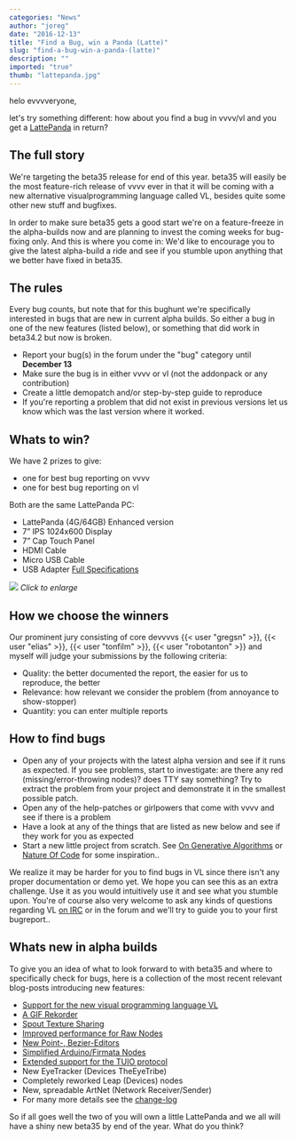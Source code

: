 ```yaml
---
categories: "News"
author: "joreg"
date: "2016-12-13"
title: "Find a Bug, win a Panda (Latte)"
slug: "find-a-bug-win-a-panda-(latte)"
description: ""
imported: "true"
thumb: "lattepanda.jpg"
---
```



helo evvvveryone,

let's try something different: how about you find a bug in vvvv/vl and you get a [LattePanda](http://www.lattepanda.com/) in return?

## The full story
We're targeting the beta35 release for end of this year. beta35 will easily be the most feature-rich release of vvvv ever in that it will be coming with a new alternative visualprogramming language called VL, besides quite some other new stuff and bugfixes.

In order to make sure beta35 gets a good start we're on a feature-freeze in the alpha-builds now and are planning to invest the coming weeks for bug-fixing only. And this is where you come in: We'd like to encourage you to give the latest alpha-build a ride and see if you stumble upon anything that we better have fixed in beta35.

## The rules
Every bug counts, but note that for this bughunt we're specifically interested in bugs that are new in current alpha builds. So either a bug in one of the new features (listed below), or something that did work in beta34.2 but now is broken. 

- Report your bug(s) in the forum under the "bug" category until **December 13**
- Make sure the bug is in either vvvv or vl (not the addonpack or any contribution)
- Create a little demopatch and/or step-by-step guide to reproduce
- If you're reporting a problem that did not exist in previous versions let us know which was the last version where it worked.

## Whats to win?
<!--{SPLIT()}-->
We have 2 prizes to give:
- one for best bug reporting on vvvv
- one for best bug reporting on vl

Both are the same LattePanda PC:
* LattePanda (4G/64GB) Enhanced version
* 7” IPS 1024x600 Display
* 7” Cap Touch Panel
* HDMI Cable
* Micro USB Cable
* USB Adapter
[Full Specifications](https://ksr-ugc.imgix.net/assets/005/014/977/ac721205f299ea5e431888b15cc21139_original.png?w=680&fit=max&v=1449077068&auto=format&lossless=true&s=107bfa2194d4bf7e5332c41aa7df0394)
<!--~~~-->
![](lattepanda.jpg) 
*Click to enlarge*

<!--{SPLIT}-->

## How we choose the winners
Our prominent jury consisting of core devvvvs {{< user "gregsn" >}}, {{< user "elias" >}}, {{< user "tonfilm" >}}, {{< user "robotanton" >}} and myself will judge your submissions by the following criteria:
- Quality: the better documented the report, the easier for us to reproduce, the better
- Relevance: how relevant we consider the problem (from annoyance to show-stopper)
- Quantity: you can enter multiple reports

## How to find bugs
- Open any of your projects with the latest alpha version and see if it runs as expected. If you see problems, start to investigate: are there any red (missing/error-throwing nodes)? does TTY say something? Try to extract the problem from your project and demonstrate it in the smallest possible patch.
- Open any of the help-patches or girlpowers that come with vvvv and see if there is a problem
- Have a look at any of the things that are listed as new below and see if they work for you as expected
- Start a new little project from scratch. See [On Generative Algorithms](http://inconvergent.net/generative/) or [Nature Of Code](http://natureofcode.com/) for some inspiration..

We realize it may be harder for you to find bugs in VL since there isn't any proper documentation or demo yet. We hope you can see this as an extra challenge. Use it as you would intuitively use it and see what you stumble upon. You're of course also very welcome to ask any kinds of questions regarding VL [on IRC](https://betadocs.vvvv.org/chat.html) or in the forum and we'll try to guide you to your first bugreport..

## Whats new in alpha builds
To give you an idea of what to look forward to with beta35 and where to specifically check for bugs, here is a collection of the most recent relevant blog-posts introducing new features:
- [Support for the new visual programming language VL](https://betadocs.vvvv.org/using-vvvv/vl.html)
- [A GIF Rekorder](/blog/2016/introducing-the-rekorder)
- [Spout Texture Sharing](/blog/2016/spout-0)
- [Improved performance for Raw Nodes](/blog/2016/raw-performance-speedup)
- [New Point-, Bezier-Editors](/blog/2016/introducing-the-editing-framework)
- [Simplified Arduino/Firmata Nodes](/blog/2016/arduino-second-service)
- [Extended support for the TUIO protocol](/blog/2016/how-tuio-do)
- New EyeTracker (Devices TheEyeTribe)
- Completely reworked Leap (Devices) nodes
- New, spreadable ArtNet (Network Receiver/Sender) 
- For many more details see the [change-log](https://betadocs.vvvv.org/changelog/index.html)

So if all goes well the two of you will own a little LattePanda and we all will have a shiny new beta35 by end of the year. What do you think?